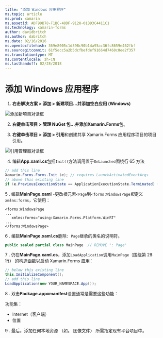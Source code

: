 ```yaml
---
title: "添加 Windows 应用程序"
ms.topic: article
ms.prod: xamarin
ms.assetid: ADF99B78-F1BC-48DF-9128-01B93C4411C1
ms.technology: xamarin-forms
author: davidbritch
ms.author: dabritch
ms.date: 02/16/2016
ms.openlocfilehash: 369e8005c1d398c90b14a95ac36fc8659e462fbf
ms.sourcegitcommit: 61f5ecc5a2b5dcfbefdef91664d7460c0ee2f357
ms.translationtype: MT
ms.contentlocale: zh-CN
ms.lasthandoff: 02/28/2018
---
```

# <a name="adding-a-windows-app"></a>添加 Windows 应用程序


1. **右击解决方案 > 添加 > 新建项目...**并添加**空白应用 (Windows)**

 ![](tablet-images/add-wu.png "添加新项目对话框")

2. **右键单击项目 > 管理 NuGet 包...**并添加**Xamarin.Forms**包。

3. **右键单击项目 > 添加 > 引用**和创建共享 Xamarin.Forms 应用程序项目的项目引用。

  ![](tablet-images/addref.png "引用管理器对话框")

4. 编辑**App.xaml.cs**包括`Init()`方法调用置于`OnLaunched`围绕行 65 方法

```csharp
// add this line
Xamarin.Forms.Forms.Init (e); // requires LaunchActivatedEventArgs
// above this existing line
if (e.PreviousExecutionState == ApplicationExecutionState.Terminated) {}
```

 5 . 编辑**MainPage.xaml** -更改根元素`<Page`到`<forms:WindowsPage`*和*定义`xmlns:forms`，它使用：

```xaml
<forms:WindowsPage
...
   xmlns:forms="using:Xamarin.Forms.Platform.WinRT"
...
</forms:WindowsPage>
```


 6 . 编辑**MainPage.xaml.cs**删除`: Page`继承的类名的说明符。

```csharp
public sealed partial class MainPage  // REMOVE ": Page"
```

 7 . 仍在**MainPage.xaml.cs**，添加`LoadApplication`调用`MainPage`（围绕第 28 行） 的构造函数以启动 Xamarin.Forms 应用：

```csharp
// below this existing line
this.InitializeComponent();
// add this line
LoadApplication(new YOUR_NAMESPACE.App());
```

8 . 双击**Package.appxmanifest**设置通常是需要这些功能：

  功能集：

  * Internet（客户端）
  * 位置

9 . 最后，添加任何本地资源 （如。 图像文件） 所需指定现有平台项目中。

